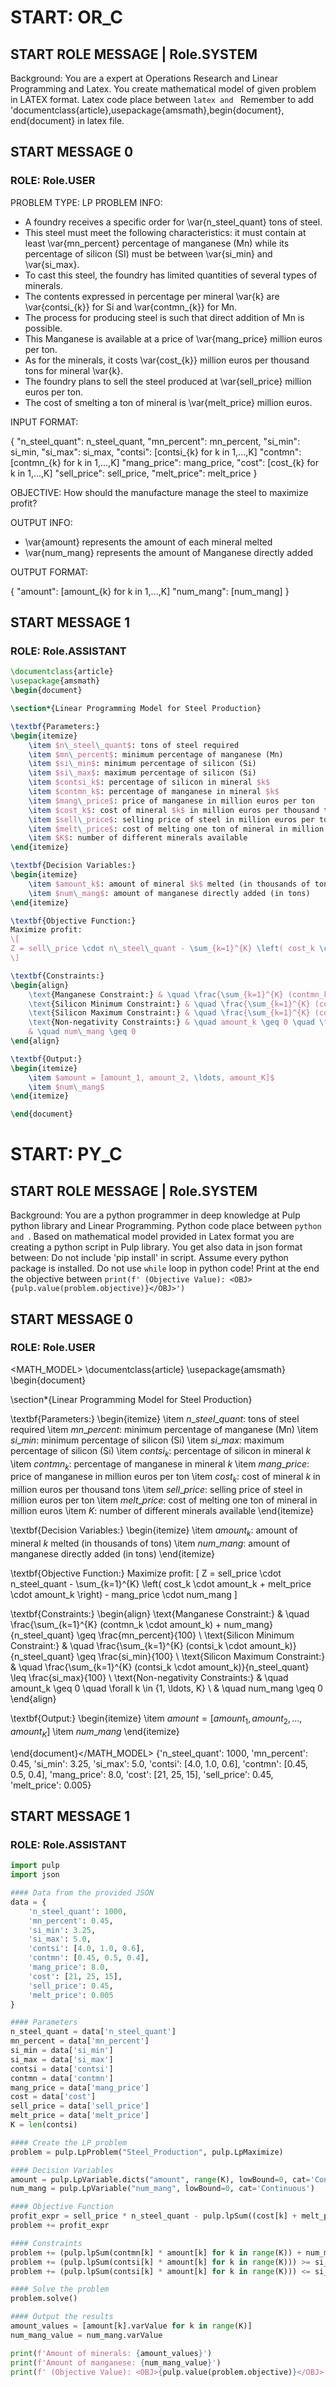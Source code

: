 # START: OR_C 
## START ROLE MESSAGE | Role.SYSTEM 
Background: You are a expert at Operations Research and Linear Programming and Latex. You create mathematical model of given problem in LATEX format. Latex code place between ```latex and ``` Remember to add 'documentclass{article},usepackage{amsmath},begin{document}, end{document} in latex file. 
## START MESSAGE 0 
### ROLE: Role.USER
<DESCRIPTION>
PROBLEM TYPE: LP
PROBLEM INFO:

- A foundry receives a specific order for \var{n_steel_quant} tons of steel. 
- This steel must meet the following characteristics: it must contain at least \var{mn_percent} percentage of manganese (Mn) while its percentage of silicon (SI) must be between \var{si_min} and \var{si_max}.
- To cast this steel, the foundry has limited quantities of several types of minerals.
- The contents expressed in percentage per mineral \var{k} are \var{contsi_{k}} for Si and \var{contmn_{k}} for Mn.
- The process for producing steel is such that direct addition of Mn is possible.
- This Manganese is available at a price of \var{mang_price} million euros per ton. 
- As for the minerals, it costs \var{cost_{k}} million euros per thousand tons for mineral \var{k}.
- The foundry plans to sell the steel produced at \var{sell_price} million euros per ton.
- The cost of smelting a ton of mineral is \var{melt_price} million euros.

INPUT FORMAT:

{
	"n_steel_quant": n_steel_quant,
	"mn_percent": mn_percent,
	"si_min": si_min,
	"si_max": si_max,
	"contsi": [contsi_{k} for k in 1,...,K]
	"contmn": [contmn_{k} for k in 1,...,K]
	"mang_price": mang_price,
	"cost": [cost_{k} for k in 1,...,K]
	"sell_price": sell_price,
	"melt_price": melt_price
}

OBJECTIVE: How should the manufacture manage the steel to maximize profit?

OUTPUT INFO:

- \var{amount} represents the amount of each mineral melted
- \var{num_mang} represents the amount of Manganese directly added

OUTPUT FORMAT:

{
	"amount": [amount_{k} for k in 1,...,K]
	"num_mang": [num_mang]
}
</DESCRIPTION>


## START MESSAGE 1 
### ROLE: Role.ASSISTANT
```latex
\documentclass{article}
\usepackage{amsmath}
\begin{document}

\section*{Linear Programming Model for Steel Production}

\textbf{Parameters:}
\begin{itemize}
    \item $n\_steel\_quant$: tons of steel required
    \item $mn\_percent$: minimum percentage of manganese (Mn)
    \item $si\_min$: minimum percentage of silicon (Si)
    \item $si\_max$: maximum percentage of silicon (Si)
    \item $contsi_k$: percentage of silicon in mineral $k$
    \item $contmn_k$: percentage of manganese in mineral $k$
    \item $mang\_price$: price of manganese in million euros per ton
    \item $cost_k$: cost of mineral $k$ in million euros per thousand tons
    \item $sell\_price$: selling price of steel in million euros per ton
    \item $melt\_price$: cost of melting one ton of mineral in million euros
    \item $K$: number of different minerals available
\end{itemize}

\textbf{Decision Variables:}
\begin{itemize}
    \item $amount_k$: amount of mineral $k$ melted (in thousands of tons)
    \item $num\_mang$: amount of manganese directly added (in tons)
\end{itemize}

\textbf{Objective Function:}
Maximize profit:
\[
Z = sell\_price \cdot n\_steel\_quant - \sum_{k=1}^{K} \left( cost_k \cdot amount_k + melt\_price \cdot amount_k \right) - mang\_price \cdot num\_mang
\]

\textbf{Constraints:}
\begin{align}
    \text{Manganese Constraint:} & \quad \frac{\sum_{k=1}^{K} (contmn_k \cdot amount_k) + num\_mang}{n\_steel\_quant} \geq \frac{mn\_percent}{100} \\
    \text{Silicon Minimum Constraint:} & \quad \frac{\sum_{k=1}^{K} (contsi_k \cdot amount_k)}{n\_steel\_quant} \geq \frac{si\_min}{100} \\
    \text{Silicon Maximum Constraint:} & \quad \frac{\sum_{k=1}^{K} (contsi_k \cdot amount_k)}{n\_steel\_quant} \leq \frac{si\_max}{100} \\
    \text{Non-negativity Constraints:} & \quad amount_k \geq 0 \quad \forall k \in \{1, \ldots, K\} \\
    & \quad num\_mang \geq 0 
\end{align}

\textbf{Output:}
\begin{itemize}
    \item $amount = [amount_1, amount_2, \ldots, amount_K]$
    \item $num\_mang$
\end{itemize}

\end{document}
```

# START: PY_C 
## START ROLE MESSAGE | Role.SYSTEM 
Background: You are a python programmer in deep knowledge at Pulp python library and Linear Programming. Python code place between ```python and ```. Based on mathematical model provided in Latex format you are creating a python script in Pulp library. You get also data in json format between: <DATA></DATA> Do not include 'pip install' in script. Assume every python package is installed. Do not use `while` loop in python code! Print at the end the objective between <OBJ></OBJ> `print(f' (Objective Value): <OBJ>{pulp.value(problem.objective)}</OBJ>')` 
## START MESSAGE 0 
### ROLE: Role.USER
<MATH_MODEL>
\documentclass{article}
\usepackage{amsmath}
\begin{document}

\section*{Linear Programming Model for Steel Production}

\textbf{Parameters:}
\begin{itemize}
    \item $n\_steel\_quant$: tons of steel required
    \item $mn\_percent$: minimum percentage of manganese (Mn)
    \item $si\_min$: minimum percentage of silicon (Si)
    \item $si\_max$: maximum percentage of silicon (Si)
    \item $contsi_k$: percentage of silicon in mineral $k$
    \item $contmn_k$: percentage of manganese in mineral $k$
    \item $mang\_price$: price of manganese in million euros per ton
    \item $cost_k$: cost of mineral $k$ in million euros per thousand tons
    \item $sell\_price$: selling price of steel in million euros per ton
    \item $melt\_price$: cost of melting one ton of mineral in million euros
    \item $K$: number of different minerals available
\end{itemize}

\textbf{Decision Variables:}
\begin{itemize}
    \item $amount_k$: amount of mineral $k$ melted (in thousands of tons)
    \item $num\_mang$: amount of manganese directly added (in tons)
\end{itemize}

\textbf{Objective Function:}
Maximize profit:
\[
Z = sell\_price \cdot n\_steel\_quant - \sum_{k=1}^{K} \left( cost_k \cdot amount_k + melt\_price \cdot amount_k \right) - mang\_price \cdot num\_mang
\]

\textbf{Constraints:}
\begin{align}
    \text{Manganese Constraint:} & \quad \frac{\sum_{k=1}^{K} (contmn_k \cdot amount_k) + num\_mang}{n\_steel\_quant} \geq \frac{mn\_percent}{100} \\
    \text{Silicon Minimum Constraint:} & \quad \frac{\sum_{k=1}^{K} (contsi_k \cdot amount_k)}{n\_steel\_quant} \geq \frac{si\_min}{100} \\
    \text{Silicon Maximum Constraint:} & \quad \frac{\sum_{k=1}^{K} (contsi_k \cdot amount_k)}{n\_steel\_quant} \leq \frac{si\_max}{100} \\
    \text{Non-negativity Constraints:} & \quad amount_k \geq 0 \quad \forall k \in \{1, \ldots, K\} \\
    & \quad num\_mang \geq 0 
\end{align}

\textbf{Output:}
\begin{itemize}
    \item $amount = [amount_1, amount_2, \ldots, amount_K]$
    \item $num\_mang$
\end{itemize}

\end{document}</MATH_MODEL>
<DATA>
{'n_steel_quant': 1000, 'mn_percent': 0.45, 'si_min': 3.25, 'si_max': 5.0, 'contsi': [4.0, 1.0, 0.6], 'contmn': [0.45, 0.5, 0.4], 'mang_price': 8.0, 'cost': [21, 25, 15], 'sell_price': 0.45, 'melt_price': 0.005}</DATA>


## START MESSAGE 1 
### ROLE: Role.ASSISTANT
```python
import pulp
import json

#### Data from the provided JSON
data = {
    'n_steel_quant': 1000,
    'mn_percent': 0.45,
    'si_min': 3.25,
    'si_max': 5.0,
    'contsi': [4.0, 1.0, 0.6],
    'contmn': [0.45, 0.5, 0.4],
    'mang_price': 8.0,
    'cost': [21, 25, 15],
    'sell_price': 0.45,
    'melt_price': 0.005
}

#### Parameters
n_steel_quant = data['n_steel_quant']
mn_percent = data['mn_percent']
si_min = data['si_min']
si_max = data['si_max']
contsi = data['contsi']
contmn = data['contmn']
mang_price = data['mang_price']
cost = data['cost']
sell_price = data['sell_price']
melt_price = data['melt_price']
K = len(contsi)

#### Create the LP problem
problem = pulp.LpProblem("Steel_Production", pulp.LpMaximize)

#### Decision Variables
amount = pulp.LpVariable.dicts("amount", range(K), lowBound=0, cat='Continuous')
num_mang = pulp.LpVariable("num_mang", lowBound=0, cat='Continuous')

#### Objective Function
profit_expr = sell_price * n_steel_quant - pulp.lpSum((cost[k] + melt_price) * amount[k] for k in range(K)) - mang_price * num_mang
problem += profit_expr

#### Constraints
problem += (pulp.lpSum(contmn[k] * amount[k] for k in range(K)) + num_mang) >= mn_percent * n_steel_quant, "Manganese_Constraint"
problem += (pulp.lpSum(contsi[k] * amount[k] for k in range(K))) >= si_min * n_steel_quant, "Silicon_Min_Constraint"
problem += (pulp.lpSum(contsi[k] * amount[k] for k in range(K))) <= si_max * n_steel_quant, "Silicon_Max_Constraint"

#### Solve the problem
problem.solve()

#### Output the results
amount_values = [amount[k].varValue for k in range(K)]
num_mang_value = num_mang.varValue

print(f'Amount of minerals: {amount_values}')
print(f'Amount of manganese: {num_mang_value}')
print(f' (Objective Value): <OBJ>{pulp.value(problem.objective)}</OBJ>')
```

